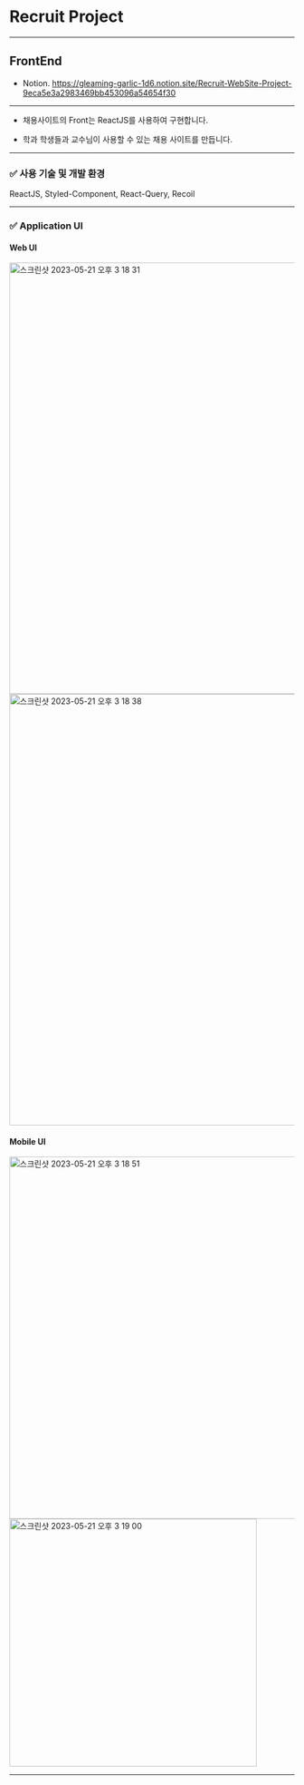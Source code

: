# Recruit Project

---

## FrontEnd

- Notion. https://gleaming-garlic-1d6.notion.site/Recruit-WebSite-Project-9eca5e3a2983469bb453096a54654f30

---

- 채용사이트의 Front는 ReactJS를 사용하여 구현합니다.

- 학과 학생들과 교수님이 사용할 수 있는 채용 사이트를 만듭니다.

---

### ✅ 사용 기술 및 개발 환경

ReactJS, Styled-Component, React-Query, Recoil

---

### ✅ Application UI

#### Web UI

<img width="761" alt="스크린샷 2023-05-21 오후 3 18 31" src="https://github.com/chominho14/RecruitProject_FrontEnd/assets/62542933/82707239-f2a6-4738-b582-9c704890c12b">

<img width="761" alt="스크린샷 2023-05-21 오후 3 18 38" src="https://github.com/chominho14/RecruitProject_FrontEnd/assets/62542933/f97e4b57-5d53-4a3c-9e32-3051e9933d91">

#### Mobile UI

<img width="639" alt="스크린샷 2023-05-21 오후 3 18 51" src="https://github.com/chominho14/RecruitProject_FrontEnd/assets/62542933/669b5921-5052-4b11-9dad-5e84bef28b05">

<img width="437" alt="스크린샷 2023-05-21 오후 3 19 00" src="https://github.com/chominho14/RecruitProject_FrontEnd/assets/62542933/fdea47bc-5eb4-4d0f-b147-4244cbb12818">

---
